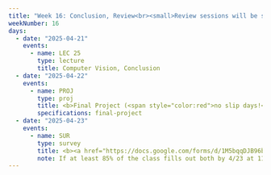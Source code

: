 ```yaml
---
title: "Week 16: Conclusion, Review<br><small>Review sessions will be scheduled during the week.</small>"
weekNumber: 16
days:
  - date: "2025-04-21"
    events:
      - name: LEC 25
        type: lecture
        title: Computer Vision, Conclusion
  - date: "2025-04-22"
    events:
      - name: PROJ
        type: proj
        title: <b>Final Project (<span style="color:red">no slip days!</span>)</b>
        specifications: final-project
  - date: "2025-04-23"
    events:
      - name: SUR
        type: survey
        title: <b><a href="https://docs.google.com/forms/d/1M5bqqDJB96b2KbXPJFe9iOTTqk6mPnKkyPzGiLbVBNQ/preview">End-of-Semester Survey</a></b> and <b><a href="https://umich.bluera.com/umich/">Official Evals</a></b>
        note: If at least 85% of the class fills out both by 4/23 at 11:59PM, we'll add 1% of extra credit to everyone's overall grade.
---
```

